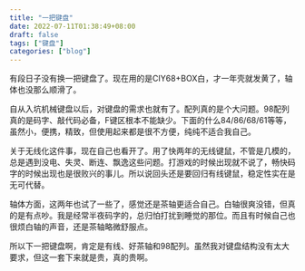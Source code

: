 ```yaml
---
title: "一把键盘"
date: 2022-07-11T01:38:49+08:00
draft: false
tags: ["键盘"]
categories: ["blog"]
---
```


有段日子没有换一把键盘了。现在用的是CIY68+BOX白，才一年壳就发黄了，轴体也没那么顺滑了。

<!--more-->

自从入坑机械键盘以后，对键盘的需求也就有了。配列真的是个大问题。98配列真的是码字、敲代码必备，F键区根本不能缺少。下面的什么84/86/68/61等等，虽然小，便携，精致，但使用起来都是很不方便，纯纯不适合我自己。

关于无线化这件事，现在自己也看开了。用了快两年的无线键鼠，不管是几模的，总是遇到没电、失灵、断连、飘逸这些问题。打游戏的时候出现就不说了，畅快码字的时候出现也是很败兴的事儿。所以说回头还是要回归有线键鼠，稳定性实在是无可代替。

轴体方面，这两年也试了一些了，感觉还是茶轴更适合自己。白轴很爽没错，但真的是有点吵。我是经常半夜码字的，总归怕打扰到睡觉的那位。而且有时候自己也很烦白轴的声音，还是茶轴略微舒服点。

所以下一把键盘啊，肯定是有线、好茶轴和98配列。虽然我对键盘结构没有太大要求，但这一套下来就是贵，真的贵啊。
